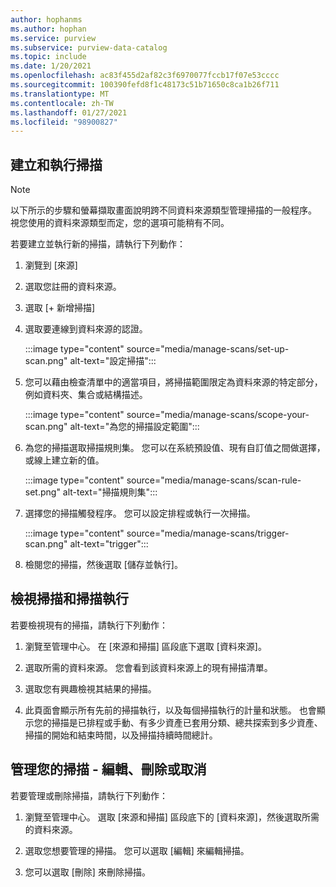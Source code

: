 ```yaml
---
author: hophanms
ms.author: hophan
ms.service: purview
ms.subservice: purview-data-catalog
ms.topic: include
ms.date: 1/20/2021
ms.openlocfilehash: ac83f455d2af82c3f6970077fccb17f07e53cccc
ms.sourcegitcommit: 100390fefd8f1c48173c51b71650c8ca1b26f711
ms.translationtype: MT
ms.contentlocale: zh-TW
ms.lasthandoff: 01/27/2021
ms.locfileid: "98900827"
---
```

## <a name="creating-and-running-a-scan"></a>建立和執行掃描

> [!Note] 
> 以下所示的步驟和螢幕擷取畫面說明跨不同資料來源類型管理掃描的一般程序。 視您使用的資料來源類型而定，您的選項可能稍有不同。

若要建立並執行新的掃描，請執行下列動作：

1. 瀏覽到 [來源]

1. 選取您註冊的資料來源。

1. 選取 [+ 新增掃描]

1. 選取要連線到資料來源的認證。 

   :::image type="content" source="media/manage-scans/set-up-scan.png" alt-text="設定掃描":::

1. 您可以藉由檢查清單中的適當項目，將掃描範圍限定為資料來源的特定部分，例如資料夾、集合或結構描述。

   :::image type="content" source="media/manage-scans/scope-your-scan.png" alt-text="為您的掃描設定範圍":::

1. 為您的掃描選取掃描規則集。 您可以在系統預設值、現有自訂值之間做選擇，或線上建立新的值。

   :::image type="content" source="media/manage-scans/scan-rule-set.png" alt-text="掃描規則集":::

1. 選擇您的掃描觸發程序。 您可以設定排程或執行一次掃描。

   :::image type="content" source="media/manage-scans/trigger-scan.png" alt-text="trigger":::

1. 檢閱您的掃描，然後選取 [儲存並執行]。

## <a name="viewing-your-scans-and-scan-runs"></a>檢視掃描和掃描執行

若要檢視現有的掃描，請執行下列動作：

1. 瀏覽至管理中心。 在 [來源和掃描] 區段底下選取 [資料來源]。 

2. 選取所需的資料來源。 您會看到該資料來源上的現有掃描清單。

3. 選取您有興趣檢視其結果的掃描。

4. 此頁面會顯示所有先前的掃描執行，以及每個掃描執行的計量和狀態。 也會顯示您的掃描是已排程或手動、有多少資產已套用分類、總共探索到多少資產、掃描的開始和結束時間，以及掃描持續時間總計。

## <a name="manage-your-scans---edit-delete-or-cancel"></a>管理您的掃描 - 編輯、刪除或取消

若要管理或刪除掃描，請執行下列動作：

1. 瀏覽至管理中心。 選取 [來源和掃描] 區段底下的 [資料來源]，然後選取所需的資料來源。

2. 選取您想要管理的掃描。 您可以選取 [編輯] 來編輯掃描。

3. 您可以選取 [刪除] 來刪除掃描。 
